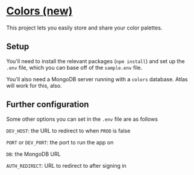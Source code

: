 # [Colors (new)](https://kleurtj.es/jip)


This project lets you easily store and share your color palettes. 

## Setup

You'll need to install the relevant packages (`npm install`) and set up the `.env` file, which you can base off of the `sample.env` file.

You'll also need a MongoDB server running with a `colors` database. Atlas will work for this, also.

## Further configuration

Some other options you can set in the `.env` file are as follows

`DEV_HOST`: the URL to redirect to when `PROD` is false

`PORT` or `DEV_PORT`: the port to run the app on

`DB`: the MongoDB URL

`AUTH_REDIRECT`: URL to redirect to after signing in
